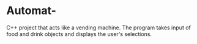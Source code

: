 # Automat-
C++ project that acts like a vending machine. The program takes input of food and drink objects and displays the user's selections.
